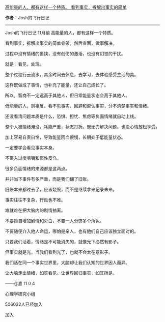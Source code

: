 

[高能量的人，都有这样一个特质。 看到事实，拆解出事实的简单](https://m.okjike.com/originalPosts/6655a52443b01a5c577e04ad?s=ewoidSI6ICI1N2Y0ZGFjYWI2YzFlNTEzMDBiMDQyNmQiCn0=)

**作者**：Josh的飞行日记

---

Josh的飞行日记
11月前
高能量的人，都有这样一个特质。

看到事实，拆解出事实的简单骨架，然后直面，做事解决。

过程中没有情绪的裹挟，没有创伤的激活，也没有幻觉的干扰。

就是：看见，处理。

整个过程行云流水。其余时间去休息，去学习，去体验感受生活的美。

这样既做成了事情，也补充了能量，还让自己成长了。

所以，智商不一定远高于其他人，但日常能量状态会高于其他人。

低能量的人，则相反。看不见事实，回避和否认事实，分不清楚事实和情绪。

还没看清问题本质是什么，恐惧、担忧、焦虑等负面情绪就自动上线。

整个人被情绪淹没，耗能严重，状态打折。既无力解决问题，也没心情放松享受。

加上容易自责自怜，导致能量回血很慢，长期处于低能量状态。

一定要学会看见事实本身。

不带入过度咀嚼和惯性反刍。

很多负面情绪的来源都是这两点。

并非当下事件有多严重，而是我们翻了旧账。

旧账本来都过去了，应该烧毁，而不是继续拿来记录未来。

事实往往不复杂，行动也不难。

难就难在把大脑内的剧情抽离。

不要擅自增加剧情和旁白，不要一人分饰多个角色。

不要随便介入他人命运，哪怕是亲人，也有他们自己应该独立面对的。

只要我们活着，情绪是不可能消失的，就像光下必然有影子。

但事实就是光，当我们看到光了，也就不会太在意影子。

我们活在同一个事实世界里，大脑却让我们认知的世界因人而异。

让大脑走出情绪，如实看见。让世界回归事实，如其所是。

——仓嘉
11
0
4

心理学研究小组

506032人已经加入

加入

